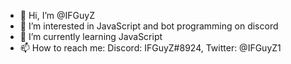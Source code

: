 - 👋 Hi, I’m @IFGuyZ
- 👀 I’m interested in JavaScript and bot programming on discord
- 🌱 I’m currently learning JavaScript
- 📫 How to reach me: Discord: IFGuyZ#8924, Twitter: @IFGuyZ1

<!---
IFGuyZ/IFGuyZ is a ✨ special ✨ repository because its `README.md` (this file) appears on your GitHub profile.
You can click the Preview link to take a look at your changes.
--->
